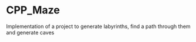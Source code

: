 # CPP_Maze
Implementation of a project to generate labyrinths, find a path through them and generate caves
